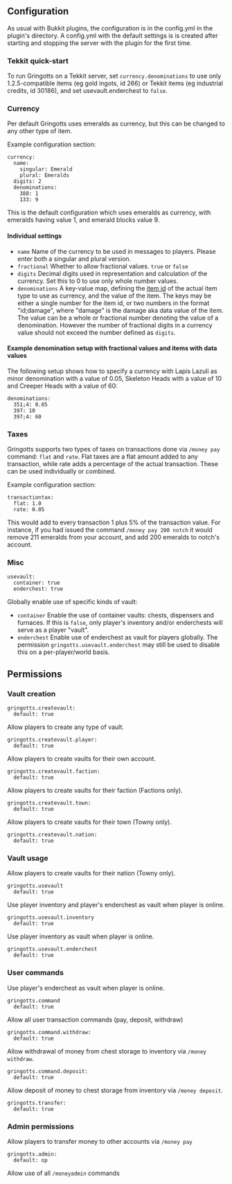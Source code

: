 Configuration
-------------
As usual with Bukkit plugins, the configuration is in the config.yml in the plugin's directory. A config.yml with the default settings is is created after starting and stopping the server with the plugin for the first time.

### Tekkit quick-start ###

To run Gringotts on a Tekkit server, set `currency.denominations` to use only 1.2.5-compatible items (eg gold ingots, id 266) or Tekkit items (eg industrial credits, id 30186), and set usevault.enderchest to `false`.

### Currency ###
Per default Gringotts uses emeralds as currency, but this can be changed to any other type of item.

Example configuration section:

    currency:
      name:
        singular: Emerald
        plural: Emeralds
      digits: 2
      denominations:
        388: 1
        133: 9


This is the default configuration which uses emeralds as currency, with emeralds having value 1, and emerald blocks value 9.

#### Individual settings

* `name` Name of the currency to be used in messages to players. Please enter both a singular and plural version.
* `fractional` Whether to allow fractional values. `true` or `false`
* `digits` Decimal digits used in representation and calculation of the currency. Set this to 0 to use only whole number values.
* `denominations` A key-value map, defining the [item id](http://www.minecraftwiki.net/wiki/Data_values#Item_IDs) of the actual item type to use as currency, and the value of the item. The keys may be either a single number for the item id, or two numbers in the format "id;damage", where "damage" is the damage aka data value of the item. The value can be a whole or fractional number denoting the value of a denomination. However the number of fractional digits in a currency value should not exceed the number defined as `digits`.

#### Example denomination setup with fractional values and items with data values

The following setup shows how to specify a currency with Lapis Lazuli as minor denomination with a value of 0.05, Skeleton Heads with a value of 10 and Creeper Heads with a value of 60:

    denominations:
      351;4: 0.05
      397: 10
      397;4: 60

### Taxes ###

Gringotts supports two types of taxes on transactions done via `/money pay` command: `flat` and `rate`. Flat taxes are a flat amount added to any transaction, while rate adds a percentage of the actual transaction. These can be used individually or combined.

Example configuration section:

    transactiontax:
      flat: 1.0
      rate: 0.05

This would add to every transaction 1 plus 5% of the transaction value. For instance, if you had issued the command `/money pay 200 notch` it would remove 211 emeralds from your account, and add 200 emeralds to notch's account.

### Misc ###

    usevault:
      container: true
      enderchest: true

Globally enable use of specific kinds of vault:
* `container` Enable the use of container vaults: chests, dispensers and furnaces. If this is `false`, only player's inventory and/or enderchests will serve as a player "vault".
* `enderchest` Enable use of enderchest as vault for players globally. The permission `gringotts.usevault.enderchest` may still be used to disable this on a per-player/world basis.


Permissions
-----------

### Vault creation

    gringotts.createvault:
      default: true

Allow players to create any type of vault.

    gringotts.createvault.player:
      default: true

Allow players to create vaults for their own account.

    gringotts.createvault.faction:
      default: true

Allow players to create vaults for their faction (Factions only).

    gringotts.createvault.town:
      default: true

Allow players to create vaults for their town (Towny only).

    gringotts.createvault.nation:
      default: true

### Vault usage

Allow players to create vaults for their nation (Towny only).

    gringotts.usevault
      default: true

Use player inventory and player's enderchest as vault when player is online.

    gringotts.usevault.inventory
      default: true

Use player inventory as vault when player is online.

    gringotts.usevault.enderchest
      default: true

### User commands

Use player's enderchest as vault when player is online.

    gringotts.command
      default: true

Allow all user transaction commands (pay, deposit, withdraw)

    gringotts.command.withdraw:
      default: true

Allow withdrawal of money from chest storage to inventory via `/money withdraw`.
    
    gringotts.command.deposit:
      default: true
Allow deposit of money to chest storage from inventory via `/money deposit`.
    
    gringotts.transfer:
      default: true

### Admin permissions

Allow players to transfer money to other accounts via `/money pay`

    gringotts.admin:
      default: op

Allow use of all `/moneyadmin` commands
